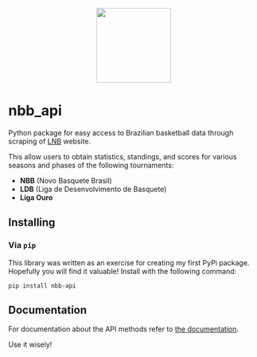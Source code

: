 <p align="center">
<img src="https://user-images.githubusercontent.com/57769272/224566374-c8c748c7-c663-489f-8b98-d7041ab4092a.png" width="150">
</p>

# nbb_api

Python package for easy access to Brazilian basketball data through scraping of [LNB](https://lnb.com.br/) website.

This allow users to obtain statistics, standings, and scores for various seasons and phases of the following tournaments:
- **NBB** (Novo Basquete Brasil)
- **LDB** (Liga de Desenvolvimento de Basquete)
- **Liga Ouro**

## Installing
### Via `pip`
This library was written as an exercise for creating my first PyPi package. Hopefully you will find it valuable!
Install with the following command:

```
pip install nbb-api
```

## Documentation
For documentation about the API methods refer to [the documentation](https://github.com/GabrielPastorello/nbb_api/blob/main/API.md).

Use it wisely!
